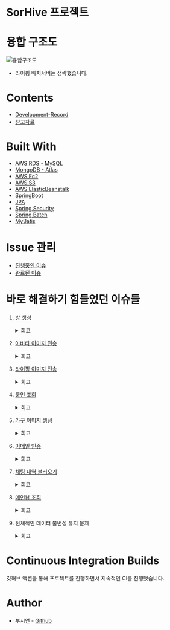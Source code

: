 # SorHive 프로젝트

# 융합 구조도
![융합구조도](https://user-images.githubusercontent.com/111809392/205318829-a7071a0d-5c43-4265-b92b-1fedc3d0e5b2.png)
- 라이핑 배치서버는 생략했습니다.

# Contents
- [Development-Record](https://github.com/MA-Dot-COM/MA-Dot-COM-Back-End/wiki/Development-Record)
- [참고자료](https://github.com/MA-Dot-COM/MA-Dot-COM-Back-End/wiki/%EC%B0%B8%EA%B3%A0-%EC%9E%90%EB%A3%8C)

# Built With
- [AWS RDS - MySQL](https://aws.amazon.com/ko/rds/mysql/?nc=sn&loc=1)
- [MongoDB - Atlas](https://www.mongodb.com/ko-kr/cloud/atlas/efficiency)
- [AWS Ec2](https://aws.amazon.com/ko/ec2/)
- [AWS S3](https://aws.amazon.com/ko/s3/?nc=sn&loc=0)
- [AWS ElasticBeanstalk](https://aws.amazon.com/ko/elasticbeanstalk/)
- [SpringBoot](https://spring.io/projects/spring-boot)
- [JPA](https://spring.io/projects/spring-data-jpa)
- [Spring Security](https://spring.io/projects/spring-security)
- [Spring Batch](https://spring.io/projects/spring-batch)
- [MyBatis](https://mybatis.org/mybatis-3/)

# Issue 관리
- [진행중인 이슈](https://github.com/MA-Dot-COM/MA-Dot-COM-Back-End/issues)
- [완료된 이슈](https://github.com/MA-Dot-COM/MA-Dot-COM-Back-End/issues?q=is%3Aissue+is%3Aclosed)

# 바로 해결하기 힘들었던 이슈들
1. [방 생성](https://github.com/MA-Dot-COM/MA-Dot-COM-Back-End/issues/13)
    <details>
    <summary>회고</summary>
    
    - RDBMS로 문제를 해결하려다가 NoSQL을 알게 되었습니다.
      - 그 중 AWS DynamoDB를 이용하려다가 문법이 너무 생소해서 MongoDB Atlas로 문제를 해결했습니다
    </details>
    
2. [아바타 이미지 전송](https://github.com/MA-Dot-COM/MA-Dot-COM-Back-End/issues/60)
    <details>
    <summary>회고</summary>
    
    - Json 형태로 전송하는 문제해서 어려움이 있었지만 JsonObject를 이용하여 해결했습니다.
    
    - RestTemplate를 사용할 때 url 경로에 http를 붙여야 한다는 점을 배웠습니다.
        - 만약 http를 안 붙이면 uri로 인식합니다.
        
    </details>
3. [라이핑 이미지 전송](https://github.com/MA-Dot-COM/MA-Dot-COM-Back-End/issues/81)
    <details>
    <summary>회고</summary>
    <div markdown="1">
    
    - 이 라이핑 이미지는 끝날 때까지 힘들었습니다. 아무래도 메인 기능 중 하나이다 보니 이 라이핑 이미지를 위해서 나중에는 배치서버도 만들었습니다 
        - 문제를 해결하기 위해서 컬럼도 계속 늘렸습니다. 처음에 도메인 정의를 할 때 고려를 했어야 했는데 이 부분을 못한 것이 아쉬웠습니다
        - 다시 문제로 돌아와서 라이핑 이미지 같은 경우에는 라이핑 이미지를 프론트에게서 전달 받고 이를 AI 서버에 분석 요청을 합니다.
        - 이렇게 분석 요청을 다시 받고 나면 분석된 라이핑 상위 카테고리 번호가 나오는데 이것을 프론트에 주어야 했습니다. 

    - 처음에 프론트가 라이핑 이미지를 분석받았다는 표시를 어떻게 하면 좋을까 상의하여 lifingyn이라는 변수를 만들었고 이는 회원에다가 저장을 했습니다. 
        - 회원에 저장을 해야 나중에 메인 페이지에 갈 때 회원이 라이핑을 24시간 이내에 올렸는지를 확인하기 쉽다는 생각이었습니다.
    
    - 문제는 이 때는 발생은 안했지만 나중에 배치서버를 이용하여 10분마다 24시간 ~ 2일 후의 라이핑들을 조회하여 lifingyn을 n으로 바꾸어주는 함수를 만들면서 일어났습니다. 
    
    - 이로 인하여 방금 올린 사진들의 lifingyn이 y에서 n으로 바뀌는 문제가 있어서 이를 해결하기 위해 라이핑에 24시간내에 올렸는지 여부를 체킹하는 컬럼을 따로 만들어서 해결할 수 있었다.
    
    </div>
    </details>
    
4. [룸인 조회](https://github.com/MA-Dot-COM/MA-Dot-COM-Back-End/issues/128)
    <details>
    <summary>회고</summary>
    <div markdown="1">
    
    - 이 룸인 조회랑 이후 메인뷰 조회가 가장 힘들었었는데 룸인 조회 같은 경우에는 회원 정보를 조회하고 회원의 팔로잉 목록, 그리고 6명이 아니면 랜덤으로 다른 사람들을 채워넣어야 해서 애를 먹었습니다. 
    <br/>
    
    - 이 때 당시에는 6명이 아니면 랜덤으로 채우는 과정에서 중복이 발생하는 문제가 있었는데 한 1주 정도 지나고 나서 6명이든 아니든 랜덤을 뽑아넣고 비교를 하면 어떻냐는 의견에 바로 바꾸었고 성공적이었습니다.
    </div>
    </details>
    
5. [가구 이미지 생성](https://github.com/MA-Dot-COM/MA-Dot-COM-Back-End/issues/152)
    <details>
    <summary>회고</summary>
    <div markdown="1">
    
    - 가구 상호작용을 하면서 이미지를 추가하는 문제였는데 내 쪽에서는 만들기는 했지만 연동이 안되서 잘 될지는 모르겠습니다. 
      <br/>나랑 Unity를 하는 프론트 담당하는 형이 같이 이야기 할 때는 문제가 없었지만 실제 연동하면 다를 것 같다는 생각이 듭니다.
   
    </details>
    
6. [이메일 인증](https://github.com/MA-Dot-COM/MA-Dot-COM-Back-End/issues/153)
    <details>
    <summary>회고</summary>
    <div markdown="1">
    
    - 이메일 인증을 하기 위해 Amazon Simple Email Service(SES)를 도전했다가 받는 회원의 이메일도 인증을 받아야 한다는 것을 
      <br/>4~5시간만에 깨닫고 다시 스프링 메일 스타터로 바꾸었고 Thymeleaf를 이용한 이메일 인증 방법이 있어서 이를 이용했습니다.
    </div>
    </details>
    
7. [채팅 내역 불러오기](https://github.com/MA-Dot-COM/MA-Dot-COM-Back-End/issues/167)
    <details>
    <summary>회고</summary>
    <div markdown="1">
    
    - 채팅을 처음에는 어떻게 저장을 할까 생각을 했는데 결국 NoSQL인 몽고 DB를 이용하여 저장을 하기로 했고 이것을 하면서 JPA에서 save와 insert의 차이를 제대로 실감했습니다.
        - save의 경우에는 수정이 포함되어 있다는 점이 제일 중요한 것 같습니다.
    <br/>
    
    - 그리고 키가 같으면 이걸 그냥 덮어 씌우는 문제가 발생하였고, 추가적으로 MongoDB Atlas의 크기 제한 때문에 기존에 있는 값을 제거하고 그전 채팅 로그를 합쳐서 다시 돌려주는 함수를 만들어서 해결하였습니다.
    </div>
    </details>
    
8. [메인뷰 조회](https://github.com/MA-Dot-COM/MA-Dot-COM-Back-End/issues/251)
    <details>
    <summary>회고</summary>
    <div markdown="1">
    
    - 기존의 메인뷰 조회기능은 팔로우한 사람들 중에서 라이핑을 24시간 내에 올렸는지 여부에 따라 정렬이 되는 조회였습니다.
      - 이제는 중간에 AI 서버에게 받아온 추천정렬(배치서버를 이용해 추천 정렬을 받아왔습니다)을 이용하여 다시 회원 목록 조회를 하는 문제였습니다
    <br/>
    
    - 이를 해결하기 위해서 거의 총 2주 가량이 소비되었는데 매우 어려웠지만 해결 하고 나서 제일 뿌듯한 코드였습니다. 
    </div>
    </details>
    
9. 전체적인 데이터 불변성 유지 문제 
    <details>
    <summary>회고</summary>
    
    - 전송객체들의 Setter 제거를 통해 해결
    
    </details>
    
# Continuous Integration Builds
깃허브 액션을 통해 프로젝트를 진행하면서 지속적인 CI를 진행했습니다.

# Author
- 부시연 - [Github](https://github.com/SybooSyboo782)
